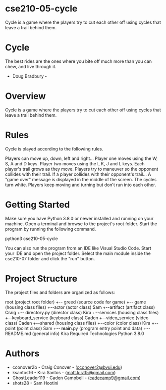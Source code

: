 # cse210-05-cycle
Cycle is a game where the players try to cut each other off using cycles that leave a trail behind them.

# Cycle
The best rides are the ones where you
bite off much more than you can chew,
and live through it.
- Doug Bradbury -

# Overview
Cycle is a game where the players try to cut each other off using cycles that leave a trail behind them.

# Rules
Cycle is played according to the following rules.

Players can move up, down, left and right...
Player one moves using the W, S, A and D keys.
Player two moves using the I, K, J and L keys.
Each player's trail grows as they move.
Players try to maneuver so the opponent collides with their trail.
If a player collides with their opponent's trail...
A "game over" message is displayed in the middle of the screen.
The cycles turn white.
Players keep moving and turning but don't run into each other.

# Getting Started

Make sure you have Python 3.8.0 or newer installed and running on your machine. Open a terminal and browse to the project's root folder. Start the program by running the following command.

python3 cse210-05-cycle

You can also run the program from an IDE like Visual Studio Code. Start your IDE and open the project folder. Select the main module inside the cse210-07 folder and click the "run" button.

# Project Structure

The project files and folders are organized as follows:

root                        (project root folder)
+-- greed                   (source code for game)
  +-- game              (housing class files)
    +--actor                (actor class) Sam
    +--artifact             (artifact class) Craig
    +-- directory.py        (director class) Kira
+--services             (housing class files)
    +--keyboard_service     (keyboard class) Caden
    +--video_service        (video class) Caden
+--shared               (housing class files)
    +--color                (color class) Kira
    +--point                (point class) Sam
  +-- __main__.py           (program entry point and data)
+-- README.md               (general info) Kira
Required Technologies
Python 3.8.0

# Authors

- cconover2b - Craig Conover - (cconover2@byui.edu)
- ksantos16 - Kira Santos - (matt.kira15@gmail.com)
- GhostLeader119 - Caden Campbell - (cadecamp9@gmail.com)
- shots28 - Sam Hootini
